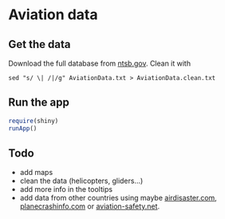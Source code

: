 Aviation data
=============


## Get the data ##

Download the full database from [ntsb.gov](http://www.ntsb.gov/aviationquery).
Clean it with
```shell
sed "s/ \| /|/g" AviationData.txt > AviationData.clean.txt
```
## Run the app ##
 ```r
require(shiny)
runApp()
```

## Todo ##
- add maps
- clean the data (helicopters, gliders...)
- add more info in the tooltips
- add data from other countries using maybe [airdisaster.com](http://www.airdisaster.com/), [planecrashinfo.com](http://www.planecrashinfo.com/) or [aviation-safety.net](http://aviation-safety.net/).
